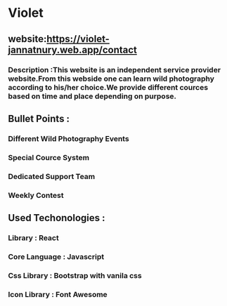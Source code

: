 # Violet

## website:https://violet-jannatnury.web.app/contact

### Description :This website is an independent service provider website.From this webside one can learn wild photography according to his/her choice.We provide different cources based on time and place depending on purpose. 

## Bullet Points :
### Different Wild Photography Events
### Special Cource System
### Dedicated Support Team
### Weekly Contest



## Used Techonologies :

### Library : React

### Core Language : Javascript

### Css Library : Bootstrap with vanila css
### Icon Library : Font Awesome

